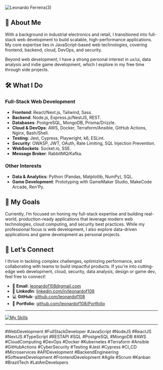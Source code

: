 ![Leonardo Ferreira(3)](https://github.com/user-attachments/assets/7ccf6ac3-4b4b-47c5-a430-418726065bf9)

## 🌟 **About Me**
With a background in industrial electronics and retail, I transitioned into full-stack web development to build scalable, high-performance applications. My core expertise lies in JavaScript-based web technologies, covering frontend, backend, cloud, DevOps, and security.

Beyond web development, I have a strong personal interest in ux/ui, data analysis and indie game development, which I explore in my free time through side projects.

## 🛠 **What I Do**
### Full-Stack Web Development
- **Frontend**: React/Next.js, Tailwind, Sass.
- **Backend**: Node.js, Express.js/NestJS, REST.
- **Databases**: PostgreSQL, MongoDB, Prisma/Drizzle.
- **Cloud & DevOps**: AWS, Docker, Terraform/Ansible, GitHub Actions, Nginx, Bash/Shell.
- **Testing**: Jest, Cypress, Playwright, k6, ESLint.
- **Security**: OWASP, JWT, OAuth, Rate Limiting, SQL Injection Prevention.
- **WebSockets**: Socket.io, SSE.
- **Message Broker**: RabbitMQ/Kafka.
### **Other Interests**
- **Data & Analytics**: Python (Pandas, Matplotlib, NumPy), SQL.
- **Game Development**: Prototyping with GameMaker Studio, MakeCode Arcade, Ren'Py.

## 🎯 **My Goals**
Currently, I’m focused on honing my full-stack expertise and building real-world, production-ready applications that leverage modern web technologies, cloud computing, and security best practices. While my professional focus is web development, I also explore data-driven applications and game development as personal projects.

## 🤝 **Let’s Connect**
I thrive in tackling complex challenges, optimizing performance, and collaborating with teams to build impactful products. If you're into cutting-edge web development, cloud, security, data analysis, design or game dev, feel free to connect!

- 📧 **Email**: [leonardof108@gmail.com](mailto:leonardof108@gmail.com)
- 🔗 **LinkedIn**: [linkedin.com/in/leonardof108](https://www.linkedin.com/in/leonardof108/)
- 💻 **GitHub**: [github.com/leonardof108](https://github.com/leonardof108)
- 📂 **Portfolio**: [github.com/leonardof108/Portfolio](https://github.com/leonardof108/Portfolio)

---

[![My Skills](https://skillicons.dev/icons?i=js,ts,react,nextjs,nodejs,express,nestjs,jest,cypress,postgres,mongodb,aws,docker)](https://github.com/leonardof108)

---

#WebDevelopment #FullStackDeveloper #JavaScript #NodeJS #ReactJS #NextJS #TypeScript #RESTAPI #SQL #PostgreSQL #MongoDB #AWS #CloudComputing #DevOps #Docker #Kubernetes #Terraform #Ansible #GitHubActions #CyberSecurity #Testing #Jest #Cypress #CI_CD #Microservices #APIDevelopment #BackendEngineering #SoftwareDevelopment #FrontendDevelopment #Agile #Scrum #Kanban #BrazilTech #LatAmDevelopers

